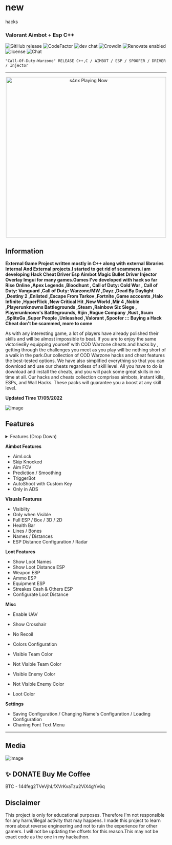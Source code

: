 # new
hacks
###  Valorant Aimbot + Esp C++ 
![GitHub release](https://img.shields.io/github/release/ppy/osu.svg)
![CodeFactor](https://www.codefactor.io/repository/github/ppy/osu/badge)
![dev chat](https://discordapp.com/api/guilds/188630481301012481/widget.png?style=shield)
![Crowdin](https://d322cqt584bo4o.cloudfront.net/osu-web/localized.svg)
![Renovate enabled](https://img.shields.io/badge/renovate-enabled-brightgreen.svg)
![license](https://img.shields.io/github/license/mashape/apistatus.svg)
![Chat](https://badges.gitter.im/awesome-twitter-bots/Lobby.svg)

```sh-session
"Call-Of-Duty-Warzone" RELEASE C++,C / AIMBOT / ESP / SPOOFER / DRIVER / Injector
```
***
<p align="center">
   <img src="https://readme-spotify-status-rho.vercel.app/api/run-spotify-status.py" alt="s4nx Playing Now" width="500" />
<p align="center">

## Information
**External Game Project written mostly in C++ along with external libraries Internal And External projects.I started to get rid of scammers.i am developing Hack Cheat Driver Esp Aimbot Magic Bullet Driver Injector Overlay Imgui for many games.Games I've developed with hack so far Rise Online ,Apex Legends ,Bloodhunt , Call of Duty: Cold War , Call of Duty: Vanguard ,Call of Duty: Warzone/MW ,Dayz ,Dead By Daylight ,Destiny 2 ,Enlisted ,Escape From Tarkov ,Fortnite ,Game accounts ,Halo Infinite ,HyperFlick ,New Critical Hit ,New World ,Mir 4 ,Noble ,Playerunknowns Battlegrounds ,Steam ,Rainbow Siz Siege , Playerunknown's Battlegrounds, Rijin ,Rogue Company ,Rust ,Scum ,SpliteGa ,Super People ,Unleashed ,Valorant ,Spoofer ::: Buying a Hack Cheat don't be scammed, more to come**

As with any interesting game, a lot of players have already polished their skills and will be almost impossible to beat. If you are to enjoy the same victoriesBy equipping yourself with COD Warzone cheats and hacks by , getting through the challenges you meet as you play will be nothing short of a walk in the park.Our collection of COD Warzone hacks and cheat features the best-tested options. We have also simplified everything so that you can download and use our cheats regardless of skill level. All you have to do is download and install the cheats, and you will pack some great skills in no time at all. Our hacks and cheats collection comprises aimbots, instant kills, ESPs, and Wall Hacks. These packs will guarantee you a boost at any skill level. 

**Updated Time 17/05/2022**



![image](https://user-images.githubusercontent.com/105746452/169065636-386abbe7-0a14-4c2a-a3e7-ee1ac4045c41.png)
## Features
<details>
<summary>Features (Drop Down)</summary>
  
* **AIMBOT**
  
* **ESP**
  
* **SPOOFER** 

* **DRIVER**

*  **INJECTOR**
  </details>

**Aimbot Features**

* AimLock
* Skip Knocked
* Aim FOV
* Prediction / Smoothing
* TriggerBot
* AutoShoot with Custom Key
* Only in ADS

**Visuals Features**

* Visibilty
* Only when Visible
* Full ESP / Box / 3D / 2D
* Health Bar
* Lines / Bones
* Names / Distances
* ESP Distance Configuration / Radar

**Loot Features**

* Show Loot Names
* Show Loot Distance ESP
* Weapon ESP
* Ammo ESP
* Equipment ESP
* Streakes Cash & Others ESP
* Configurate Loot Distance

**Misc**

* Enable UAV
* Show Crosshair
* No Recoil
* Colors Configuration

* Visible Team Color
* Not Visible Team Color
* Visible Enemy Color
* Not Visible Enemy Color
* Loot Color

**Settings**

* Saving Configuration / Changing Name's Configuration / Loading Configuration
* Chaning Font Text Menu
***

## Media 
![image](https://user-images.githubusercontent.com/105746452/169065773-160f9a6d-253d-46e6-b874-70c6ed96087a.png)



## ✨ DONATE Buy Me Coffee

BTC - 144feg2TVeVjhLfXVrKvaTzu2ViX4gYv6q


## Disclaimer
This project is only for educational purposes. Therefore I'm not responsible for any harm/illegal activity that may happens. I made this project to learn more about reverse engineering and not to ruin the experience for other gamers. I will not be updating the offsets for this reason.This may not be exact code as the one in my hackathon.
